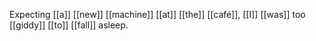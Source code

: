 Expecting [[a]] [[new]] [[machine]] [[at]] [[the]] [[café]], [[I]] [[was]] too [[giddy]] [[to]] [[fall]] asleep. 